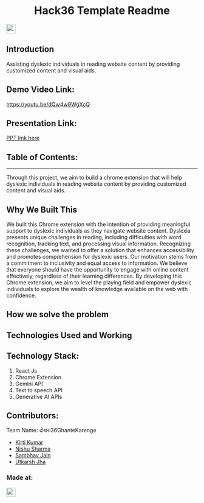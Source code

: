 <h1 align="center">Hack36 Template Readme</h1>
<p align="center">
</p>

<a href="https://hack36.com"> <img src="https://i.postimg.cc/FFwvfkGk/built-at-hack36.png" height=24px> </a>


## Introduction
Assisting dyslexic individuals in reading website content by providing customized content and visual aids.

## Demo Video Link:
  <a href="https://youtu.be/dQw4w9WgXcQ">https://youtu.be/dQw4w9WgXcQ</a>
  
## Presentation Link:
  <a href="https://www.canva.com/design/DAGC_0kke4A/7SjLXSeyoWhWfOkqxHtoGw/edit?utm_content=DAGC_0kke4A&utm_campaign=designshare&utm_medium=link2&utm_source=sharebutton"> PPT link here </a>
  
  
## Table of Contents:

---

Through this project, we aim to build a chrome extension that will help dyslexic individuals in reading website content by providing customized content and visual aids.


## Why We Built This
We built this Chrome extension with the intention of providing meaningful support to dyslexic individuals as they navigate website content. Dyslexia presents unique challenges in reading, including difficulties with word recognition, tracking text, and processing visual information. Recognizing these challenges, we wanted to offer a solution that enhances accessibility and promotes comprehension for dyslexic users.
Our motivation stems from a commitment to inclusivity and equal access to information. We believe that everyone should have the opportunity to engage with online content effectively, regardless of their learning differences. By developing this Chrome extension, we aim to level the playing field and empower dyslexic individuals to explore the wealth of knowledge available on the web with confidence.


## How we solve the problem



## Technologies Used and Working




## Technology Stack:
  1) React Js
  2) Chrome Extension
  3) Gemini API
  4) Text to speech API
  5) Generative AI APIs
  

## Contributors:

Team Name: दोबारा36GhanteKarenge

* [Kirti Kumar](https://github.com/KIRTIKUMARKK21)
* [Nishu Sharma](https://github.com/NishuSharma18)
* [Sambhav Jain](https://github.com/samjain233)
* [Utkarsh Jha](https://github.com/utkarsh1236)


### Made at:
<a href="https://hack36.com"> <img src="https://i.postimg.cc/FFwvfkGk/built-at-hack36.png" height=24px> </a>

